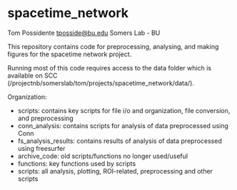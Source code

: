 # spacetime_network
Tom Possidente 
tposside@bu.edu
Somers Lab - BU

This repository contains code for preprocessing, analysing, and making figures for the spacetime network project. 

Running most of this code requires access to the data folder which is available on SCC (/projectnb/somerslab/tom/projects/spacetime_network/data/).

Organization:
- scripts: contains key scripts for file i/o and organization, file conversion, and preprocessing
- conn_analysis: contains scripts for analysis of data preprocessed using Conn
- fs_analysis_results: contains results of analysis of data preprocessed using freesurfer
- archive_code: old scripts/functions no longer used/useful
- functions: key functions used by scripts
- scripts: all analysis, plotting, ROI-related, preprocessing and other scripts 
